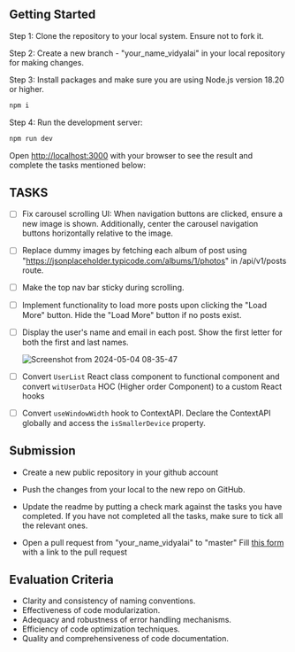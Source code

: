 ## Getting Started

Step 1: Clone the repository to your local system. Ensure not to fork it.

Step 2: Create a new branch - "your_name_vidyalai" in your local repository for making changes.

Step 3: Install packages and make sure you are using Node.js version 18.20 or higher.

```bash
npm i
```

Step 4: Run the development server:

```bash
npm run dev
```

Open [http://localhost:3000](http://localhost:3000) with your browser to see the result and complete the tasks mentioned below:

## TASKS

- [ ] Fix carousel scrolling UI: When navigation buttons are clicked, ensure a new image is shown. Additionally, center the carousel navigation buttons horizontally relative to the image.
- [ ] Replace dummy images by fetching each album of post using "https://jsonplaceholder.typicode.com/albums/1/photos" in /api/v1/posts route.
- [ ] Make the top nav bar sticky during scrolling.
- [ ] Implement functionality to load more posts upon clicking the "Load More" button. Hide the "Load More" button if no posts exist.
- [ ] Display the user's name and email in each post. Show the first letter for both the first and last names.

  ![Screenshot from 2024-05-04 08-35-47](https://github.com/vidyalai/interview-challenge-1/assets/67904627/a1dd3dca-27e8-427b-a6dc-41de00d15df1)

- [ ] Convert `UserList` React class component to functional component and convert `witUserData` HOC (Higher order Component) to a custom React hooks
- [ ] Convert `useWindowWidth` hook to ContextAPI. Declare the ContextAPI globally and access the `isSmallerDevice` property.

## Submission

- Create a new public repository in your github account

- Push the changes from your local to the new repo on GitHub.

- Update the readme by putting a check mark against the tasks you have completed. If you have not completed all the tasks, make sure to tick all the relevant ones.

- Open a pull request from "your_name_vidyalai" to "master"
  Fill [this form](https://docs.google.com/forms/d/e/1FAIpQLSeACdInJitqQ8hncrJdsTYEXVuts0Rb_WlMhLihXz06MTFmwA/viewform) with a link to the pull request

## Evaluation Criteria

- Clarity and consistency of naming conventions.
- Effectiveness of code modularization.
- Adequacy and robustness of error handling mechanisms.
- Efficiency of code optimization techniques.
- Quality and comprehensiveness of code documentation.
